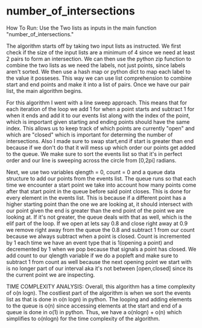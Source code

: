 # number_of_intersections

How To Run: Use the Two lists as inputs in the main function "number_of_intersections."

The algorithm starts off by taking two input lists as instructed. We first check if the size of the input lists are a minimum of 4 since we need at least 2 pairs to form an intersection.
We can then use the python zip function to combine the two lists as we need the labels, not just points, since labels aren't sorted. We then use a hash map or python dict to map each label 
to the value it posseses. This way we can use list comprehension to combine start and end points and make it into a list of pairs. Once we have our pair list, the main algorithm begins.

For this algorithm I went with a line sweep approach. This means that for each iteration of the loop we add 1 for when a point starts and subtract 1 for when it ends and add it to our events list
along with the index of the point, which is important given starting and ending points should have the same index. This allows us to keep track
of which points are currently "open" and which are "closed" which is important for determing the number of intersections. Also I made sure to swap start,end if start is greater than end because if we don't do that
it will mess up which order our points get added to the queue. We make sure to sort the events list so that it's in perfect order and our line is sweeping across the circle from [0,2pi] radians.

Next, we use two variables qlength = 0, count = 0 and a queue data structure to add our points from the events list. The queue runs so that each time we encounter a start point we take into account how many points come after that start point in the queue before said
point closes. This is done for every element in the events list. This is because if a different point has a higher starting point than the one we are looking at, it should intersect with our point given the end is greater than the
end point of the point we are looking at. If it's not greater, the queue deals with that as well, which is the elif part of the loop. If we open at lets say 0.8 and close right away at 0.9 we remove right away from the queue the 0.8 and subtract 1 from our count
because we always subtract when a point is closed. Count is incremented by 1 each time we have an event type that is 1(opening a point) and decremented by 1 when we pop because that signals a point has closed. We add count to our qlength variable if we 
do a popleft and make sure to subtract 1 from count as well because the next opening point we start with is no longer part of our interval aka it's not between [open,closed] since its the current point we are inspecting. 

TIME COMPLEXITY ANALYSIS:
  Overall, this algorithm has a time complexity of o(n logn). The costliest part of the algorithm is when we sort the events list as that is done in o(n logn) in python. The looping and adding elements to the queue is o(n) since accessing elements
  at the start and end of a queue is done in o(1) in python. Thus, we have a o(nlogn) + o(n) which simplifies to o(nlogn) for the time complexity of the algorithm.

